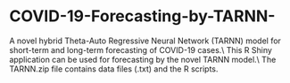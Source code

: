 # COVID-19-Forecasting-by-TARNN-
A novel hybrid Theta-Auto Regressive Neural Network (TARNN) model for short-term and long-term forecasting of COVID-19 cases.\\
This R Shiny application can be used for forecasting by the novel TARNN model.\\
The TARNN.zip file contains data files (.txt) and the R scripts. 
